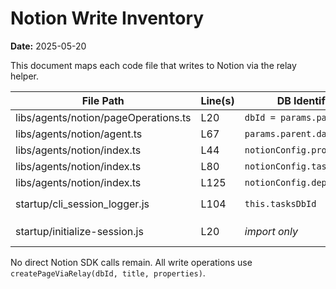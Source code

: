 # Notion Write Inventory

**Date:** 2025-05-20

This document maps each code file that writes to Notion via the relay helper.

| File Path                                    | Line(s) | DB Identifier Variable             | Context/Function                               |
|----------------------------------------------|---------|------------------------------------|------------------------------------------------|
| libs/agents/notion/pageOperations.ts         | L20     | `dbId = params.parent?.database_id` | `createPage` helper                            |
| libs/agents/notion/agent.ts                  | L67     | `params.parent.database_id`         | `NotionAgent.createPage()`                     |
| libs/agents/notion/index.ts                  | L44     | `notionConfig.projectDatabaseId`   | `createProject()`                              |
| libs/agents/notion/index.ts                  | L80     | `notionConfig.taskDatabaseId`      | `createTasks()`                                |
| libs/agents/notion/index.ts                  | L125    | `notionConfig.dependencyDatabaseId`| `createDependencies()`                         |
| startup/cli_session_logger.js                | L104    | `this.tasksDbId`                   | `CLISessionLogger.initialize()` (session page) |
| startup/initialize-session.js                | L20     | _import only_                      | Import `createPageViaRelay` (unused directly)  |

No direct Notion SDK calls remain. All write operations use `createPageViaRelay(dbId, title, properties)`.